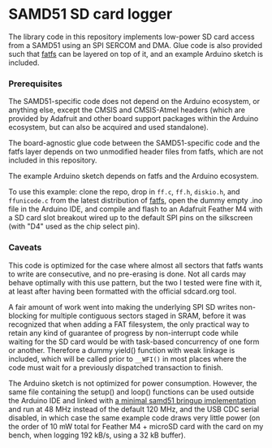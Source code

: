 # SAMD51 SD card logger

The library code in this repository implements low-power SD card access from a SAMD51 using an SPI SERCOM and DMA. Glue code is also provided such that [fatfs](http://elm-chan.org/fsw/ff/) can be layered on top of it, and an example Arduino sketch is included.

### Prerequisites

The SAMD51-specific code does not depend on the Arduino ecosystem, or anything else, except the CMSIS and CMSIS-Atmel headers (which are provided by Adafruit and other board support packages within the Arduino ecosystem, but can also be acquired and used standalone).

The board-agnostic glue code between the SAMD51-specific code and the fatfs layer depends on two unmodified header files from fatfs, which are not included in this repository.

The example Arduino sketch depends on fatfs and the Arduino ecosystem.

To use this example: clone the repo, drop in `ff.c`, `ff.h`, `diskio.h`, and `ffunicode.c` from the latest distribution of [fatfs](http://elm-chan.org/fsw/ff/), open the dummy empty .ino file in the Arduino IDE, and compile and flash to an Adafruit Feather M4 with a SD card slot breakout wired up to the default SPI pins on the silkscreen (with "D4" used as the chip select pin).

### Caveats

This code is optimized for the case where almost all sectors that fatfs wants to write are consecutive, and no pre-erasing is done. Not all cards may behave optimally with this use pattern, but the two I tested were fine with it, at least after having been formatted with the official sdcard.org tool.

A fair amount of work went into making the underlying SPI SD writes non-blocking for multiple contiguous sectors staged in SRAM, before it was recognized that when adding a FAT filesystem, the only practical way to retain any kind of guarantee of progress by non-interrupt code while waiting for the SD card would be with task-based concurrency of one form or another. Therefore a dummy yield() function with weak linkage is included, which will be called prior to `__WFI()` in most places where the code must wait for a previously dispatched transaction to finish.

The Arduino sketch is not optimized for power consumption. However, the same file containing the setup() and loop() functions can be used outside the Arduino IDE and linked with [a minimal samd51 bringup implementation](https://github.com/rlcamp/samd51_blink/blob/main/samd51_init.c) and run at 48 MHz instead of the default 120 MHz, and the USB CDC serial disabled, in which case the same example code draws very little power (on the order of 10 mW total for Feather M4 + microSD card with the card on my bench, when logging 192 kB/s, using a 32 kB buffer).
